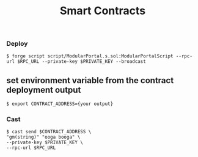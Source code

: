 <div align="center">
  <br />
  <br />
  <h1>Smart Contracts</h3>
  <br />
</div>

### Deploy

```shell
$ forge script script/ModularPortal.s.sol:ModularPortalScript --rpc-url $RPC_URL --private-key $PRIVATE_KEY --broadcast
```

## set environment variable from the contract deployment output

```shell
$ export CONTRACT_ADDRESS={your output}
```

### Cast

```shell
$ cast send $CONTRACT_ADDRESS \
"gm(string)" "ooga booga" \
--private-key $PRIVATE_KEY \
--rpc-url $RPC_URL
```
